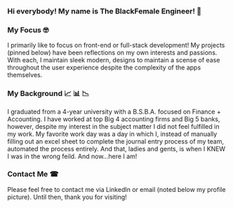 ### Hi everybody! My name is The BlackFemale Engineer! 🤗

### My Focus 🤓
I primarily like to focus on front-end or full-stack development! My projects (pinned below) have been reflections on my own interests and passions. With each, I maintain sleek modern, designs to maintain a scense of ease throughout the user experience despite the complexity of the apps themselves. 

### My Background 📈 📊 📉
I graduated from a 4-year university with a B.S.B.A. focused on Finance + Accounting. I have worked at top Big 4 accounting firms and Big 5 banks, however, despite my interest in the subject matter I did not feel fulfilled in my work. My favorite work day was a day in which I, instead of manually filling out an excel sheet to complete the journal entry process of my team, automated the process entirely. And that, ladies and gents, is when I KNEW I was in the wrong feild. And now...here I am!

### Contact Me ☎︎
Please feel free to contact me via LinkedIn or email (noted below my profile picture). Until then, thank you for visiting!
